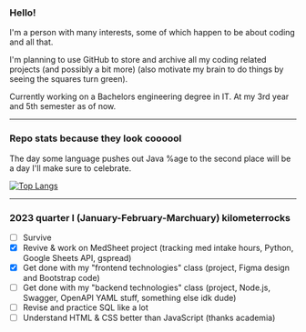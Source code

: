 ### Hello!

I'm a person with many interests, some of which happen to be about coding and all that.

I'm planning to use GitHub to store and archive all my coding related projects (and possibly a bit more) (also motivate my brain to do things by seeing the squares turn green).

Currently working on a Bachelors engineering degree in IT. At my 3rd year and 5th semester as of now.

-----

### Repo stats because they look coooool

The day some language pushes out Java %age to the second place will be a day I'll make sure to celebrate.

[![Top Langs](https://github-readme-stats.vercel.app/api/top-langs/?username=PerfectMach1ne&layout=compact&theme=gradient&bg_color=45,D8B7EF,0023FF&text_color=FFFFFF&title_color=FFFFFF)](https://github.com/anuraghazra/github-readme-stats)

-----

### 2023 quarter I (January-February-Marchuary) kilometerrocks


- [ ] Survive
- [x] Revive & work on MedSheet project (tracking med intake hours, Python, Google Sheets API, gspread) 
- [x] Get done with my "frontend technologies" class (project, Figma design and Bootstrap code)
- [ ] Get done with my "backend technologies" class (project, Node.js, Swagger, OpenAPI YAML stuff, something else idk dude)
- [ ] Revise and practice SQL like a lot
- [ ] Understand HTML & CSS better than JavaScript (thanks academia)
